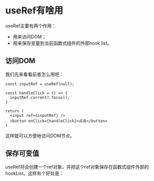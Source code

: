 # useRef有啥用

useRef主要有两个作用：

- 用来访问DOM；
- 用来保存变量到当前函数式组件的外部hook list。

## 访问DOM

我们先来看看前者怎么用吧：

```tsx
const inputRef = useRef(null);

const handleClick = () => {
  inputRef.current?.focus();
}

return (
  <input ref={inputRef} />
  <button onClick={handleClick}>点击</button>
)
```

这样就可以方便地访问DOM节点。

## 保存可变值

useRef将会创建一个ref对象，并把这个ref对象保存在函数式组件外部的hookList。这样有个好处是：